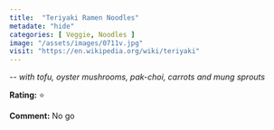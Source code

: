 ```yaml
---
title:  "Teriyaki Ramen Noodles"
metadate: "hide"
categories: [ Veggie, Noodles ]
image: "/assets/images/0711v.jpg"
visit: "https://en.wikipedia.org/wiki/teriyaki"
---
```


_-- with tofu, oyster mushrooms, pak-choi, carrots and mung sprouts_

**Rating:** ⭐️  
  
**Comment:** No go
